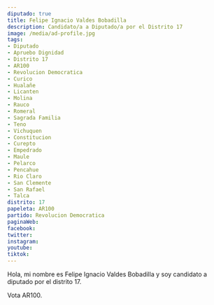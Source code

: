 ```yaml
---
diputado: true
title: Felipe Ignacio Valdes Bobadilla
description: Candidato/a a Diputado/a por el Distrito 17
image: /media/ad-profile.jpg
tags:
- Diputado
- Apruebo Dignidad
- Distrito 17
- AR100
- Revolucion Democratica
- Curico
- Hualañe
- Licanten
- Molina
- Rauco
- Romeral
- Sagrada Familia
- Teno
- Vichuquen
- Constitucion
- Curepto
- Empedrado
- Maule
- Pelarco
- Pencahue
- Rio Claro
- San Clemente
- San Rafael
- Talca
distrito: 17
papeleta: AR100
partido: Revolucion Democratica
paginaWeb:
facebook:
twitter:
instagram:
youtube:
tiktok:
---
```

Hola, mi nombre es Felipe Ignacio Valdes Bobadilla y soy candidato a diputado por el distrito 17.

Vota AR100.
